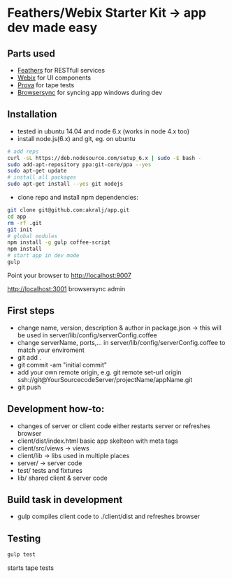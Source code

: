 # Feathers/Webix Starter Kit -> app dev made easy

## Parts used
- [Feathers](http://feathersjs.com) for RESTfull services
- [Webix](www.webix.com) for UI components
- [Prova](https://github.com/akralj/prova) for tape tests
- [Browsersync](https://browsersync.io) for syncing app windows during dev

## Installation
- tested in ubuntu 14.04 and node 6.x (works in node 4.x too)
- install node.js(6.x) and git, eg. on ubuntu

``` sh
# add reps
curl -sL https://deb.nodesource.com/setup_6.x | sudo -E bash -
sudo add-apt-repository ppa:git-core/ppa --yes
sudo apt-get update
# install all packages
sudo apt-get install --yes git nodejs
```
- clone repo and install npm dependencies:

``` sh
git clone git@github.com:akralj/app.git
cd app
rm -rf .git
git init
# global modules
npm install -g gulp coffee-script
npm install
# start app in dev mode
gulp
```
Point your browser to [http://localhost:9007](http://localhost:9007)

[http://localhost:3001](http://localhost:3001) browsersync admin

## First steps
- change name, version, description & author in package.json -> this will be used in server/lib/config/serverConfig.coffee
- change serverName, ports,... in server/lib/config/serverConfig.coffee to match your enviroment
- git add .
- git commit -am "initial commit"
- add your own remote origin, e.g. git remote set-url origin ssh://git@YourSourcecodeServer/projectName/appName.git
- git push


## Development how-to:
- changes of server or client code either restarts server or refreshes browser
- client/dist/index.html basic app skelteon with meta tags
- client/src/views -> views
- client/lib -> libs used in multiple places
- server/ -> server code
- test/ tests and fixtures
- lib/ shared client & server code


## Build task in development
- gulp compiles client code to ./client/dist and refreshes browser


## Testing

``` sh
gulp test
```
starts tape tests
